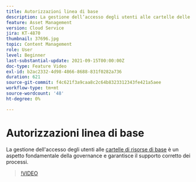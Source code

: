 ```yaml
---
title: Autorizzazioni linea di base
description: La gestione dell’accesso degli utenti alle cartelle delle risorse di base è un aspetto fondamentale della governance e garantisce il supporto corretto dei processi.
feature: Asset Management
version: Cloud Service
jira: KT-4870
thumbnail: 37696.jpg
topic: Content Management
role: User
level: Beginner
last-substantial-update: 2021-09-15T00:00:00Z
doc-type: Feature Video
exl-id: b2ac2332-4d98-4866-8688-831f0282a736
duration: 621
source-git-commit: f4c621f3a9caa8c2c64b8323312343fe421a5aee
workflow-type: tm+mt
source-wordcount: '48'
ht-degree: 0%

---
```


# Autorizzazioni linea di base

La gestione dell&#39;accesso degli utenti alle [cartelle di risorse di base](./baseline-folders.md) è un aspetto fondamentale della governance e garantisce il supporto corretto dei processi.

>[!VIDEO](https://video.tv.adobe.com/v/37696?quality=12&learn=on)
